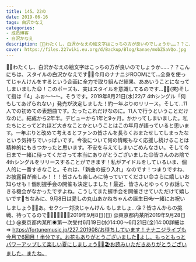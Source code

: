 ```yaml
---
title: 145。22の
date: 2019-06-16
tags: 白沢かなえ
categories: 
- 成员博客
- 白沢かなえ
description: 💃🏻わたくし、白沢かなえの絵文字はこっちの方が良いのでしょうか……？？こんにちは、スタイルの白沢かなえです💃🏻今月のナナニジROOMにて…全身を使ってじゃんけんをするという企画に全力で取り組んだ結果、ああ...
cover: https://files.227wiki.eu.org/d/Backup/Blog/kanae/mobZSaVQo.jpg 
---
```


💃🏻わたくし、白沢かなえの絵文字はこっちの方が良いのでしょうか……？？こんにちは、スタイルの白沢かなえです💃🏻今月のナナニジROOMにて…全身を使ってじゃんけんをするという企画に全力で取り組んだ結果、ああいうことになってしまいました😦！このポーズも、実はスタイルを意識してるのです…💃🏻(笑)そして指は「4」ふぉ〜〜〜。そうです。2019年8月21日(水)22/7 4thシングル「何もしてあげられない」発売が決定しました！約一年ぶりのリリース。そして…11人での初めての表題曲です。たったこれだけなのに。11人で行うということだけなのに。結成から2年半。デビューから1年と9ヶ月。かかってしまいました。私たちにとってどれほど大きなことかということはこの年月が語っていると思います。一年ぶりと改めて考えるとファンの皆さんを長らくおまたせしてしまったなという気持ちでいっぱいです。今後について何の情報もなく応援し続けることは精神的にもきつかったと思います。不安を与えてしまいごめんなさい。そして今日まで一緒に待ってくださって本当にありがとうございました😊皆さんのお陰で4thシングルをリリースすることができます！私がアイドルをしているいま、個人的に一番すきなこと。それは、「新曲の振り入れ」なのです！つまりですね、お披露目が楽しみ！！！皆さんも楽しみに待っていてください😊さらに嬉しいお知らせも！個別握手会の開催も決定しました！最近、皆さんとゆっくりお話しできる機会がなかったですよね。こうしてまた握手会を開催させていただけて嬉しいです🍒ちなみに、9月8日は愛しの丸山あかねちゃんの誕生日👓一緒にお祝いしましょう🥂🎁あ。セクシー対決じゃんけん もしましょ…😘？皆さんからの挑戦、待ってるので💃🏻💃🏻💃🏻🌸2019年9月8日(日) @東京都内某所2019年9月28日(土) @東京都内某所◉第一次受付6月19日(水)14:00〜6月21日(金)14:00詳細は⇒ https://fortunemusic.jp/227_201908/お待ちしています！ナナニジライブも今月で6回目！半分です。お花もありがとうございました💐よし、もっともっとパワーアップして楽しい夏にしましょう🏊‍♀️🏖お読みいただきありがとうございました。またね。


